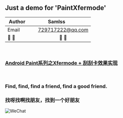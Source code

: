 ## Just a demo for 'PaintXfermode'


| Author        | Samlss           |
| ------------- |:-------------:|
| Email      | 729717222@qq.com |
| :dog: :dog:      | :dog: :dog: |

<br>

### [Android Paint系列之Xfermode + 刮刮卡效果实现](https://blog.csdn.net/samlss/article/details/80798023)

<br>

### Find, find, find a friend, find a good friend.
### 找呀找啊找朋友，找到一个好朋友

![WeChat](https://github.com/samlss/FunnyLoadingViews/blob/master/wechat.jpg)

